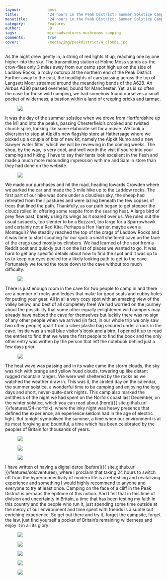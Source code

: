 ```yaml
---
layout:            post
title:             "24 hours in the Peak District: Summer Solstice Camp"
menutitle:         "24 hours in the Peak District: Summer Solstice Camp"
category:          Features
author:            JB
tags:              microadventures mushrooms camping
comments:          true
cover:             /media/img/peakdistrict/4_clouds.jpg
---
```


<div class="bg-scroll" style="background-image: url('{{ site.github.url }}/media/img/peakdistrict/cave_view.jpg')"></div>

As the night drew gently in, a string of red lights lit up, reaching one by one higher into the sky. The transmitting station at Holme Moss stands as-the-crow-flies only 3 miles away from our camp spot high up on the side of Laddow Rocks, a rocky outcrop at the northern end of the Peak District. Further away to the east, the headlights of cars passing across the top of Langsett Moor streamed around the meandering bends of the A628. An Airbus A380 passed overhead, bound for Manchester. Yet, as is so often the case for those wild camping, we had somehow found ourselves a small pocket of wilderness; a bastion within a land of creeping bricks and tarmac.

<figure>
<img src="{{ site.github.url }}/media/img/peakdistrict/1_valley.jpg" />
</figure>

It was the day of the summer solstice when we drove from Hertfordshire up the M1 and into the peaks, passing Chesterfield’s crooked and twisted church spire, looking like some elaborate set for a movie. We took a diversion to stop at Alpkit’s new flagship store at Hathersage where we picked up a couple of bits of new kit, namely the Alpkit Numo and a new Sawyer water filter, which we will be reviewing in the coming weeks. The shop, by the way, is very cool, and well worth the visit if you’re into your camping and hiking. I have to say their tents look excellent in the flesh and made a much more resounding impression with me and Sam in store than they had done on the website. 

<figure>
<img src="{{ site.github.url }}/media/img/peakdistrict/2_river.jpg" />
</figure>

We made our purchases and hit the road, heading towards Crowden where we parked the car and made the 3 mile hike up to the Laddow rocks. The first part of our hike was done under a cloudless sky, the sheep had retreated from their pastures and were lazing beneath the few copses of trees that lined the path. Thankfully, as our path began to get steeper the clouds rolled in, offering some respite from the searing heat. A large bird of prey flew past, barely using its wings as it soared over us. We ruled out the usual suspects, too slender to be a Buzzard, too large for a Sparrowhawk and certainly not a Red Kite. Perhaps a Hen Harrier, maybe even a Montagu’s?  We steadily reached the top of the crags of Laddow Rocks and it was time to start scouting for our spot: a small sheltered cave on the face of the crags used mostly by climbers. We had learned of the spot from a Reddit post and quickly put it on the list of places we wanted to go. It was hard to get any specific details about how to find the spot and it was up to us to keep our eyes peeled for a likely looking path to get to the cave. Fortunately we found the route down to the cave without too much difficulty. 

<figure>
<img src="{{ site.github.url }}/media/img/peakdistrict/3_cave.jpg" />
</figure>

There is just enough room in the cave for two people to camp in and there are a number of rocks and ledges that make for good seats and cubby holes for putting your gear. All in all a very cozy spot with an amazing view of the valley below, and best of all completely free! We had worried on the journey about the possibility that some other equally enlightened wild campers may already have nabbed the cave for themselves but luckily there was no sign of any other people when we arrived (in fact, in our whole trip we only saw two other people) apart from a silver plastic bag secured under a rock in the cave. Inside was a small blue visitor's book and a biro, I opened it up to read the entries to find that we were the first people to find the book and the only other entry was written by the person that left the notebook behind just a few days prior.

<figure>
<img src="{{ site.github.url }}/media/img/peakdistrict/4_clouds.jpg" />
</figure>

The heat wave was passing and in its wake came the storm clouds, the sky was rich with orange and yellow hued clouds, towering up like distant rugged mountain ranges. We were well sheltered by the rocks as we watched the weather draw in. This was it, the circled day on the calendar, the summer solstice, a wonderful time to be camping and enjoying the long days and short, never-quite-dark nights. This camp also marked the antithesis of the night we had spent on the Norfolk coast last December, on the winter solstice, which you can read about [here]({{ site.github.url }}/features/24-norfolk), where the inky night was heavy presence that defined the experience, an experience seldom had in the age of electric light. But tonight symbolised the summer, a time when our environment is at its most forgiving and bountiful, a time which has been celebrated by the peoples of Britain for thousands of years. 

<div class="album">
    <figure>
        <img src="{{ site.github.url }}/media/img/peakdistrict/album_1.jpg" />
    </figure>
    <figure>
        <img src="{{ site.github.url }}/media/img/peakdistrict/album_2.jpg" />
    </figure>
    <figure>
        <img src="{{ site.github.url }}/media/img/peakdistrict/album_3.jpg" />
    </figure>
</div>

I have written of having a digital detox [before]({{ site.github.url }}/features/soloventures), where I proclaim that taking 24 hours to switch off from the hyperconnectivity of modern life is a refreshing and revitalizing experience and something I would highly recommend to anyone and everyone to try at least once. Camping on the face of a cliff in the Peak District is perhaps the epitome of this notion. And I felt that in this time of division and uncertainty in Britain, a time that has been testing my faith in this country and the people who run it, just spending some time outside at the mercy of our environment and time spent with friends is a subtle but enriching experience. So get out there and try it, forget the campsite, forget the law, just find yourself a pocket of Britain’s remaining wilderness and enjoy it in all its glory!    

<div class="album">
    <figure>
        <img src="{{ site.github.url }}/media/img/peakdistrict/album_4.jpg" />
    </figure>
    <figure>
        <img src="{{ site.github.url }}/media/img/peakdistrict/album_5.jpg" />
    </figure>
    <figure>
        <img src="{{ site.github.url }}/media/img/peakdistrict/album_6.jpg" />
    </figure>
    <figure>
        <img src="{{ site.github.url }}/media/img/peakdistrict/album_7.jpg" />
    </figure>
     <figure>
        <img src="{{ site.github.url }}/media/img/peakdistrict/album_8.jpg" />
    </figure>
</div>
